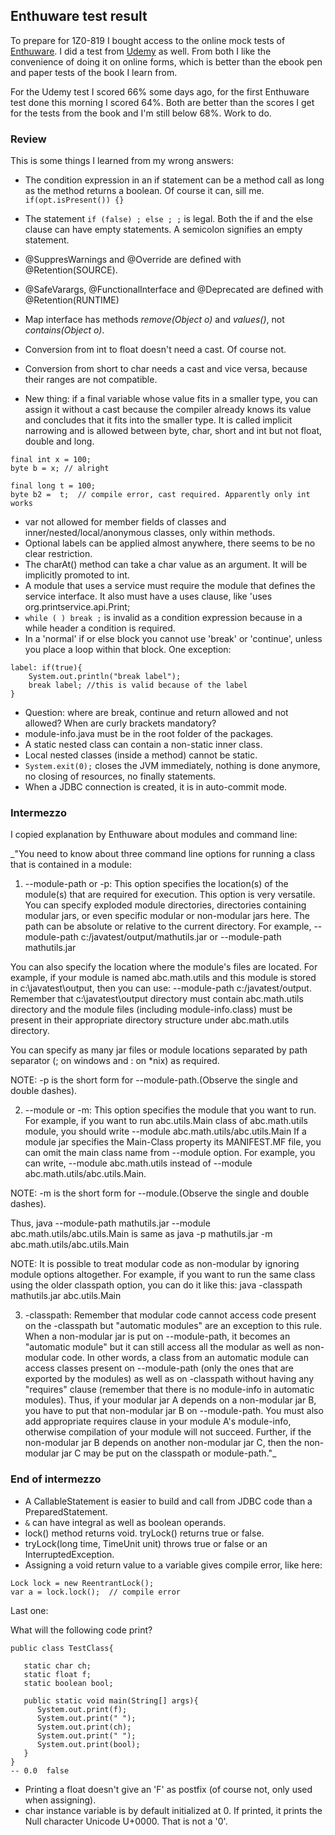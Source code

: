 ## Enthuware test result

To prepare for 1Z0-819 I bought access to the online mock tests of [Enthuware](https://enthuware.com/). I did a test from [Udemy](https://www.udemy.com/) as well. From both I like the convenience of doing it on online forms, which is better than the ebook pen and paper tests of the book I learn from.

For the Udemy test I scored 66% some days ago, for the first Enthuware test done this morning I scored 64%. Both are better than the scores I get for the tests from the book and I'm still below 68%. Work to do.

### Review

This is some things I learned from my wrong answers:

- The condition expression in an if statement can be a method call as long as the method returns a boolean. Of course it can, sill me. ```if(opt.isPresent()) {}```
- The statement ```if (false) ; else ; ;``` is legal. Both the if and the else clause can have empty statements. A semicolon signifies an empty statement.
- @SuppresWarnings and @Override are defined with @Retention(SOURCE).
- @SafeVarargs, @FunctionalInterface and @Deprecated are defined with @Retention(RUNTIME) 
- Map interface has methods _remove(Object o)_ and _values()_, not _contains(Object o)_.
- Conversion from int to float doesn't need a cast. Of course not.
- Conversion from short to char needs a cast and vice versa, because their ranges are not compatible.

- New thing: if a final variable whose value fits in a smaller type, you can assign it without a cast because the compiler already knows its value and concludes that it fits into the smaller type. It is called implicit narrowing and is allowed between byte, char, short and int but not float, double and long.

```
final int x = 100;
byte b = x; // alright

final long t = 100;
byte b2 =  t;  // compile error, cast required. Apparently only int works
```

- var not allowed for member fields of classes and inner/nested/local/anonymous classes, only within methods.
- Optional labels can be applied almost anywhere, there seems to be no clear restriction.
- The charAt() method can take a char value as an argument. It will be implicitly promoted to int.
- A module that uses a service must require the module that defines the service interface. It also must have a uses clause, like 'uses org.printservice.api.Print;
- ```while ( ) break ;``` is invalid as a condition expression because in a while header a condition is required.
- In a 'normal' if or else block you cannot use 'break' or 'continue', unless you place a loop within that block. One exception:

```
label: if(true){
    System.out.println("break label");
    break label; //this is valid because of the label
}
```

- Question: where are break, continue and return allowed and not allowed? When are curly brackets mandatory?
- module-info.java must be in the root folder of the packages.
- A static nested class can contain a non-static inner class.
- Local nested classes (inside a method) cannot be static.
- ```System.exit(0);``` closes the JVM immediately, nothing is done anymore, no closing of resources, no finally statements.
- When a JDBC connection is created, it is in auto-commit mode.

### Intermezzo

I copied explanation by Enthuware about modules and command line:

_"You need to know about three command line options for running a class that is contained in a module:

1. --module-path or -p: This option specifies the location(s) of the module(s) that are required for execution. This option is very versatile. You can specify exploded module directories, directories containing modular jars, or even specific modular or non-modular jars here. The path can be absolute or relative to the current directory. For example, --module-path c:/javatest/output/mathutils.jar or --module-path mathutils.jar

You can also specify the location where the module's files are located. For example, if your module is named abc.math.utils and this module is stored in c:\javatest\output, then you can use: --module-path c:/javatest/output.  Remember that c:\javatest\output directory must contain abc.math.utils directory and the module files (including module-info.class) must be present in their appropriate directory structure under abc.math.utils directory.

You can specify as many jar files or module locations separated by path separator (; on windows and : on  *nix) as required.

NOTE: -p is the short form for --module-path.(Observe the single and double dashes).

2. --module or -m: This option specifies the module that you want to run. For example, if you want to run abc.utils.Main class of abc.math.utils module, you should write --module abc.math.utils/abc.utils.Main
If a module jar specifies the Main-Class property its MANIFEST.MF file, you can omit the main class name from  --module option. For example, you can write, --module abc.math.utils instead of --module abc.math.utils/abc.utils.Main.

NOTE: -m is the short form for --module.(Observe the single and double dashes).

Thus,
java --module-path mathutils.jar --module abc.math.utils/abc.utils.Main is same as
java -p mathutils.jar -m abc.math.utils/abc.utils.Main

NOTE: It is possible to treat modular code as non-modular by ignoring module options altogether. For example, if you want to run the same class using the older classpath option, you can do it like this:
java -classpath mathutils.jar abc.utils.Main

3. -classpath: Remember that modular code cannot access code present on the -classpath but "automatic modules" are an exception to this rule. When a non-modular jar is put on --module-path, it becomes an "automatic module" but it can still access all the modular as well as non-modular code. In other words, a class from an automatic module can access classes present on --module-path (only the ones that are exported by the modules) as well as on -classpath without having any "requires" clause (remember that there is no module-info in automatic modules).
Thus, if your modular jar A depends on a non-modular jar B, you have to put that non-modular jar B on --module-path. You must also add appropriate requires clause in your module A's module-info, otherwise compilation of your module will not succeed. Further, if the non-modular jar B depends on another non-modular jar C, then the non-modular jar C may be put on the classpath or module-path."_

### End of intermezzo

- A CallableStatement is easier to build and call from JDBC code than a PreparedStatement. 
- ```&``` can have integral as well as boolean operands.
- lock() method returns void. tryLock() returns true or false. 
- tryLock​(long time, TimeUnit unit) throws true or false or an InterruptedException.
- Assigning a void return value to a variable gives compile error, like here:

```
Lock lock = new ReentrantLock();
var a = lock.lock();  // compile error
```

Last one:

What will the following code print?

```
public class TestClass{

   static char ch;
   static float f;
   static boolean bool;

   public static void main(String[] args){
      System.out.print(f);
      System.out.print(" ");
      System.out.print(ch);
      System.out.print(" ");
      System.out.print(bool);
   }
}
-- 0.0  false
```

- Printing a float doesn't give an 'F' as postfix (of course not, only used when assigning).
- char instance variable is by default initialized at 0. If printed, it prints the Null character Unicode U+0000. That is not a '0'.
